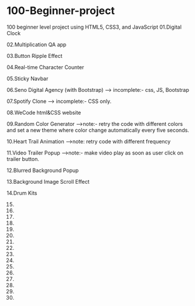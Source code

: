 # 100-Beginner-project
 100 beginner level project using HTML5, CSS3, and JavaScript
 01.Digital Clock

 02.Multiplication QA app

 03.Button Ripple Effect

 04.Real-time Character Counter

 05.Sticky Navbar

 06.Seno Digital Agency (with Bootstrap)
 --> incomplete:- css, JS, Bootstrap

 07.Spotify Clone
 --> incomplete:- CSS only.

 08.WeCode html&CSS website

 09.Random Color Generator
 -->note:- retry the code with different colors and set a new theme where color change automatically every five  seconds.

 10.Heart Trail Animation
 -->note: retry code with different frequency

 11.Video Trailer Popup
 -->note:- make video play as soon as user click on trailer button.

 12.Blurred Background Popup

 13.Background Image Scroll Effect

 14.Drum Kits
 
 15.
 16.
 17.
 18.
 19.
 20.
 21.
 22.
 23.
 24.
 25.
 26.
 27.
 28.
 29.
 30.

